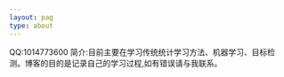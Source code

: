 ```yaml
---
layout: pag
type: about
---
```


QQ:1014773600
简介:目前主要在学习传统统计学习方法、机器学习、目标检测。博客的目的是记录自己的学习过程,如有错误请与我联系。
